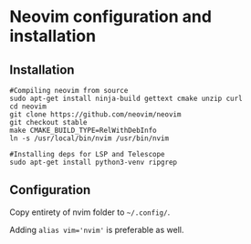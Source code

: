
# Neovim configuration and installation

## Installation
	#Compiling neovim from source
	sudo apt-get install ninja-build gettext cmake unzip curl
	cd neovim
	git clone https://github.com/neovim/neovim
	git checkout stable
	make CMAKE_BUILD_TYPE=RelWithDebInfo
	ln -s /usr/local/bin/nvim /usr/bin/nvim

    #Installing deps for LSP and Telescope
    sudo apt-get install python3-venv ripgrep


## Configuration
Copy entirety of nvim folder to `~/.config/`.

Adding `alias vim='nvim'` is preferable as well.
